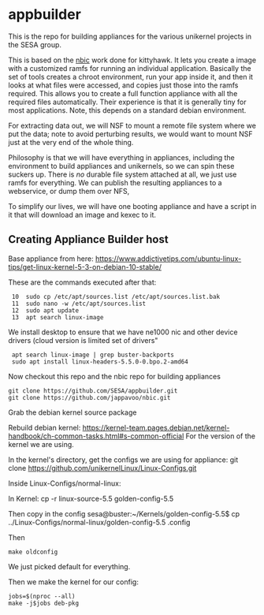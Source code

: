 # appbuilder

This is the repo for building appliances for the various unikernel
projects in the SESA group.  

This is based on the [nbic](https://github.com/jappavoo/nbic) work done for kittyhawk. It lets you create a image with a customized ramfs for running an individual application.  Basically the set of tools creates a chroot environment, run your app inside it, and then it looks at what files were accessed, and copies just those into the ramfs required.  This allows you to create a full function appliance with all the required files automatically.  Their experience is that it is generally tiny for most applications. 
Note, this depends on a standard debian environment. 

For extracting data out, we will NSF to mount a remote file system where we put the data; note to avoid perturbing results, we would want to  mount NSF just at the very end of the whole thing.

Philosophy is that we will have everything in appliances, including the environment to build appliances and unikernels, so we can spin these suckers up.  There is *no* durable file system attached at all, we just use ramfs for everything.  We can publish the resulting appliances to a webservice, or dump them over NFS, 

To simplify our lives, we will have one booting appliance and have a script in it that will download an image and kexec to it.   



## Creating Appliance Builder host

Base appliance from here:
https://www.addictivetips.com/ubuntu-linux-tips/get-linux-kernel-5-3-on-debian-10-stable/

These are the commands executed after that:

     10  sudo cp /etc/apt/sources.list /etc/apt/sources.list.bak
     11  sudo nano -w /etc/apt/sources.list
     12  sudo apt update
     13  apt search linux-image

We install desktop to ensure that we have ne1000 nic and other device drivers (cloud version is limited set of drivers"

     apt search linux-image | grep buster-backports
     sudo apt install linux-headers-5.5.0-0.bpo.2-amd64

Now checkout this repo and the nbic repo for building appliances

    git clone https://github.com/SESA/appbuilder.git
    git clone https://github.com/jappavoo/nbic.git

Grab the debian kernel source package

Rebuild debian kernel:
https://kernel-team.pages.debian.net/kernel-handbook/ch-common-tasks.html#s-common-official
For the version of the kernel we are using.


In the kernel's directory, get the configs we are using for appliance:
     git clone https://github.com/unikernelLinux/Linux-Configs.git

Inside Linux-Configs/normal-linux:


In Kernel:
cp -r linux-source-5.5 golden-config-5.5

Then copy in the config
sesa@buster:~/Kernels/golden-config-5.5$ cp ../Linux-Configs/normal-linux/golden-config-5.5 .config

Then

    make oldconfig
    
We just picked default for everything.

Then we make the kernel for our config:

    jobs=$(nproc --all)
    make -j$jobs deb-pkg



